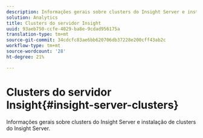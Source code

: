 ```yaml
---
description: Informações gerais sobre clusters do Insight Server e instalação de clusters do Insight Server.
solution: Analytics
title: Clusters do servidor Insight
uuid: 93aeb750-ccfe-4029-ba8e-9cdad956175a
translation-type: tm+mt
source-git-commit: 34cdcfc83ae6bb620706db37228e200cff43ab2c
workflow-type: tm+mt
source-wordcount: '28'
ht-degree: 21%

---
```



# Clusters do servidor Insight{#insight-server-clusters}

Informações gerais sobre clusters do Insight Server e instalação de clusters do Insight Server.

